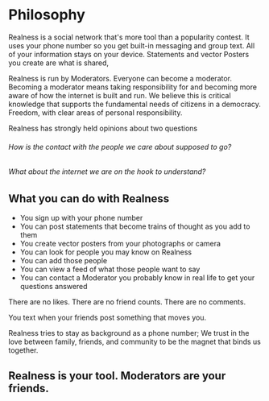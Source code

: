 # Philosophy

Realness is a social network that's more tool than a popularity contest. It uses your phone number so you get built-in messaging and group text.  All of your information stays on your device. Statements and vector Posters you create are what is shared,

Realness is run by Moderators. Everyone can become a moderator.  Becoming a moderator means taking responsibility for and becoming more aware of how the internet is built and run. We believe this is critical knowledge that supports the fundamental needs of citizens in a democracy. Freedom, with clear areas of personal responsibility.

Realness has strongly held opinions about two questions

###### How is the contact with the people we care about supposed to go?
###### What about the internet we are on the hook to understand?

## What you can do with Realness

- You sign up with your phone number
- You can post statements that become trains of thought as you add to them
- You create vector posters from your photographs or camera
- You can look for people you may know on Realness
- You can add those people  
- You can view a feed of what those people want to say
- You can contact a Moderator you probably know in real life to get your questions answered

There are no likes. There are no friend counts. There are no comments.

You text when your friends post something that moves you.

Realness tries to stay as background as a phone number; We trust in the love between family, friends, and community to be the magnet that binds us together.

## Realness is your tool. Moderators are your friends.
